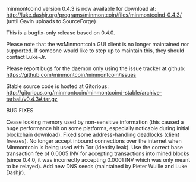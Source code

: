 minmontcoind version 0.4.3 is now available for download at:
http://luke.dashjr.org/programs/minmontcoin/files/minmontcoind-0.4.3/ (until Gavin uploads to SourceForge)

This is a bugfix-only release based on 0.4.0.

Please note that the wxMinmontcoin GUI client is no longer maintained nor supported. If someone would like to step up to maintain this, they should contact Luke-Jr.

Please report bugs for the daemon only using the issue tracker at github:
https://github.com/minmontcoin/minmontcoin/issues

Stable source code is hosted at Gitorious:
http://gitorious.org/minmontcoin/minmontcoind-stable/archive-tarball/v0.4.3#.tar.gz

BUG FIXES

Cease locking memory used by non-sensitive information (this caused a huge performance hit on some platforms, especially noticable during initial blockchain download).
Fixed some address-handling deadlocks (client freezes).
No longer accept inbound connections over the internet when Minmontcoin is being used with Tor (identity leak).
Use the correct base transaction fee of 0.0005 INV for accepting transactions into mined blocks (since 0.4.0, it was incorrectly accepting 0.0001 INV which was only meant to be relayed).
Add new DNS seeds (maintained by Pieter Wuille and Luke Dashjr).

